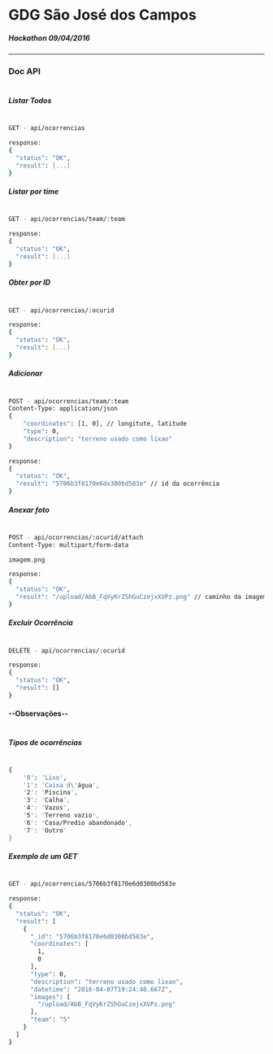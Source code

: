 # GDG São José dos Campos
##### Hackathon 09/04/2016
---

### Doc API
#
#
#
##### Listar Todos
#
```sh
GET - api/ocorrencias

response:
{
  "status": "OK",
  "result": [...]
}
```
##### Listar por time
#
```sh
GET - api/ocorrencias/team/:team

response:
{
  "status": "OK",
  "result": [...]
}
```
##### Obter por ID
#
```sh
GET - api/ocorrencias/:ocurid

response:
{
  "status": "OK",
  "result": [...]
}
```
##### Adicionar
#
```sh
POST - api/ocorrencias/team/:team
Content-Type: application/json
{
    "coordinates": [1, 0], // longitute, latitude
    "type": 0,
    "description": "terreno usado como lixao"
}

response:
{
  "status": "OK",
  "result": "5706b3f8170e6dx300bd583e" // id da ocorrência
}
```
##### Anexar foto
#
```sh
POST - api/ocorrencias/:ocurid/attach
Content-Type: multipart/form-data

imagem.png

response:
{
  "status": "OK",
  "result": "/upload/AbB_FqVyKrZShGuCzejxXVPz.png" // caminho da imagem
}
```
##### Excluir Ocorrência
#
```sh
DELETE - api/ocorrencias/:ocurid

response:
{
  "status": "OK",
  "result": []
}
```

#### --Observações--
#
##### Tipos de ocorrências
#
```sh
{
    '0': 'Lixo',
    '1': 'Caixa d\'água',
    '2': 'Piscina',
    '3': 'Calha',
    '4': 'Vazos',
    '5': 'Terreno vazio',
    '6': 'Casa/Predio abandonado',
    '7': 'Outro'
}
```
##### Exemplo de um GET
#
```sh
GET - api/ocorrencias/5706b3f8170e6d0300bd583e

response:
{
  "status": "OK",
  "result": [
    {
      "_id": "5706b3f8170e6d0300bd583e",
      "coordinates": [
        1,
        0
      ],
      "type": 0,
      "description": "terreno usado como lixao",
      "datetime": "2016-04-07T19:24:40.667Z",
      "images": [
        "/upload/AbB_FqVyKrZShGuCzejxXVPz.png"
      ],
      "team": "5"
    }
  ]
}
```
